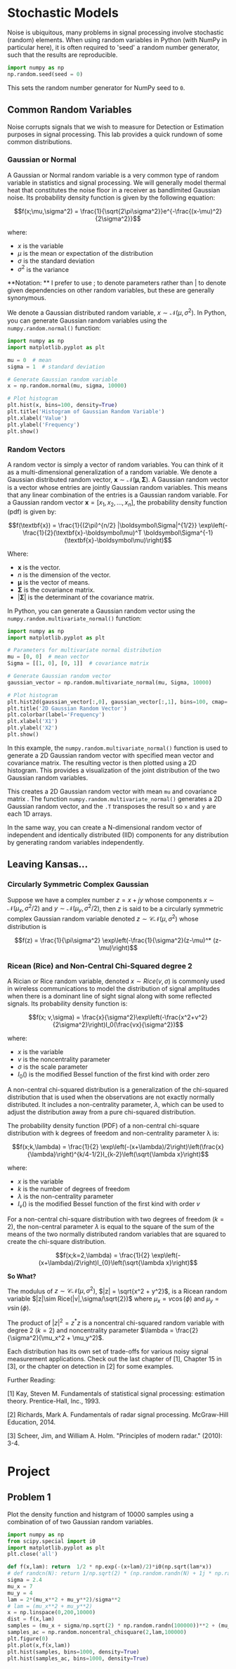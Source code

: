 # Stochastic Models

Noise is ubiquitous, many problems in signal processing involve stochastic (random) elements.  When using random variables in Python (with NumPy in particular here), it is often required to 'seed' a random number generator, such that the results are reproducible.

```python
import numpy as np
np.random.seed(seed = 0)
```

This sets the random number generator for NumPy seed to `0`.

## Common Random Variables

Noise corrupts signals that we wish to measure for Detection or Estimation purposes in signal processing.  This lab provides a quick rundown of some common distributions.

### Gaussian or Normal

A Gaussian or Normal random variable is a very common type of random variable in statistics and signal processing.  We will generally model thermal heat that constitutes the noise floor in a receiver as bandlimited Gaussian noise. Its probability density function is given by the following equation:

$$f(x;\mu,\sigma^2) = \frac{1}{\sqrt{2\pi\sigma^2}}e^{-\frac{(x-\mu)^2}{2\sigma^2}}$$

where:
- $x$ is the variable
- $\mu$ is the mean or expectation of the distribution
- $\sigma$ is the standard deviation
- $\sigma^2$ is the variance

**Notation: ** I prefer to use $;$ to denote parameters rather than $|$ to denote given dependencies on other random variables, but these are generally synonymous.

We denote a Gaussian distributed random variable, $x \sim \mathcal{N}(\mu,\sigma^2)$. In Python, you can generate Gaussian random variables using the ```numpy.random.normal()``` function:

```python
import numpy as np
import matplotlib.pyplot as plt

mu = 0  # mean
sigma = 1  # standard deviation

# Generate Gaussian random variable
x = np.random.normal(mu, sigma, 10000)

# Plot histogram
plt.hist(x, bins=100, density=True)
plt.title('Histogram of Gaussian Random Variable')
plt.xlabel('Value')
plt.ylabel('Frequency')
plt.show()
```

### Random Vectors
A random vector is simply a vector of random variables. You can think of it as a multi-dimensional generalization of a random variable.  We denote a Gaussian distributed random vector, $\textbf{x} \sim \mathcal{N}(\boldsymbol\mu,\boldsymbol\Sigma)$. A Gaussian random vector is a vector whose entries are jointly Gaussian random variables. This means that any linear combination of the entries is a Gaussian random variable. For a Gaussian random vector $\textbf{x} = [x_1, x_2, \dots, x_n]$, the probability density function (pdf) is given by:

$$f(\textbf{x}) = \frac{1}{(2\pi)^{n/2} |\boldsymbol\Sigma|^{1/2}} \exp\left(-\frac{1}{2}(\textbf{x}-\boldsymbol\mu)^T \boldsymbol\Sigma^{-1} (\textbf{x}-\boldsymbol\mu)\right)$$

Where:

- $\textbf{x}$ is the vector.
- $n$ is the dimension of the vector.
- $\boldsymbol\mu$ is the vector of means.
- $\boldsymbol\Sigma$ is the covariance matrix.
- $|\boldsymbol\Sigma|$ is the determinant of the covariance matrix.

In Python, you can generate a Gaussian random vector using the `numpy.random.multivariate_normal()` function:

```python
import numpy as np
import matplotlib.pyplot as plt

# Parameters for multivariate normal distribution
mu = [0, 0]  # mean vector
Sigma = [[1, 0], [0, 1]]  # covariance matrix

# Generate Gaussian random vector
gaussian_vector = np.random.multivariate_normal(mu, Sigma, 10000)

# Plot histogram
plt.hist2d(gaussian_vector[:,0], gaussian_vector[:,1], bins=100, cmap='hot')
plt.title('2D Gaussian Random Vector')
plt.colorbar(label='Frequency')
plt.xlabel('X1')
plt.ylabel('X2')
plt.show()
```

In this example, the ```numpy.random.multivariate_normal()``` function is used to generate a 2D Gaussian random vector with specified mean vector and covariance matrix. The resulting vector is then plotted using a 2D histogram. This provides a visualization of the joint distribution of the two Gaussian random variables.

This creates a 2D Gaussian random vector with mean ```mu``` and covariance matrix . The function ```numpy.random.multivariate_normal()``` generates a 2D Gaussian random vector, and the ```.T``` transposes the result so ```x``` and ```y``` are each 1D arrays.

In the same way, you can create a N-dimensional random vector of independent and identically distributed (IID) components for any distribution by generating random variables independently.

## Leaving Kansas...

### Circularly Symmetric Complex Gaussian

Suppose we have a complex number $z = x + jy$ whose components $x\sim \mathcal{N}(\mu_x,\sigma^2/2)$ and $y\sim \mathcal{N}(\mu_y,\sigma^2/2)$, then $z$ is said to be a circularly symmetric complex Gaussian random variable denoted $z\sim\mathcal{CN}(\mu,\sigma^2)$ whose distribution is

$$f(z) = \frac{1}{\pi\sigma^2} \exp\left(-\frac{1}{\sigma^2}(z-\mu)^* (z-\mu)\right)$$

### Ricean (Rice) and Non-Central Chi-Squared degree 2

A Rician or Rice random variable, denoted $x\sim Rice(v,\sigma)$ is commonly used in wireless communications to model the distribution of signal amplitudes when there is a dominant line of sight signal along with some reflected signals.  Its probability density function is:

$$f(x; v,\sigma) = \frac{x}{\sigma^2}\exp\left(-\frac{x^2+v^2}{2\sigma^2}\right)I_0(\frac{vx}{\sigma^2})$$

where:
- $x$ is the variable
- $v$ is the noncentrality parameter
- $\sigma$ is the scale parameter
- $I_0()$ is the modified Bessel function of the first kind with order zero


A non-central chi-squared distribution is a generalization of the chi-squared distribution that is used when the observations are not exactly normally distributed. It includes a non-centrality parameter, $\lambda$, which can be used to adjust the distribution away from a pure chi-squared distribution.

The probability density function (PDF) of a non-central chi-square distribution with k degrees of freedom and non-centrality parameter λ is:

$$f(x;k,\lambda) = \frac{1}{2} \exp\left(-(x+\lambda)/2\right)\left(\frac{x}{\lambda}\right)^{k/4-1/2}I_{k-2}\left(\sqrt{\lambda x}\right)$$

where:
- $x$ is the variable
- $k$ is the number of degrees of freedom
- $\lambda$ is the non-centrality parameter
- $I_v()$ is the modified Bessel function of the first kind with order $v$

For a non-central chi-square distribution with two degrees of freedom ($k=2$), the non-central parameter $\lambda$ is equal to the square of the sum of the means of the two normally distributed random variables that are squared to create the chi-square distribution.

$$f(x;k=2,\lambda) = \frac{1}{2} \exp\left(-(x+\lambda)/2\right)I_{0}\left(\sqrt{\lambda x}\right)$$

**So What?** 

The modulus of $z\sim\mathcal{CN}(\mu,\sigma^2)$, $|z| = \sqrt{x^2 + y^2}$, is a Ricean random variable $|z|\sim Rice(|v|,\sigma/\sqrt{2})$ where $\mu_x = v\cos(\phi)$ and $\mu_y = v\sin(\phi)$.

The product of $|z|^2 = z^*z$ is a noncentral chi-squared random variable with degree 2 ($k = 2$) and noncentrality parameter $\lambda = \frac{2}{\sigma^2}(\mu_x^2 + \mu_y^2)$.  

Each distribution has its own set of trade-offs for various noisy signal measurement applications.  Check out the last chapter of [1], Chapter 15 in [3], or the chapter on detection in [2] for some examples.

Further Reading:

[1] Kay, Steven M. Fundamentals of statistical signal processing: estimation theory. Prentice-Hall, Inc., 1993.

[2] Richards, Mark A. Fundamentals of radar signal processing. McGraw-Hill Education, 2014.

[3] Scheer, Jim, and William A. Holm. "Principles of modern radar." (2010): 3-4.

# Project

## Problem 1

Plot the density function and histgram of 10000 samples using a combination of of two Gaussian random variables.
```python
import numpy as np
from scipy.special import i0
import matplotlib.pyplot as plt
plt.close('all')

def f(x,lam): return  1/2 * np.exp(-(x+lam)/2)*i0(np.sqrt(lam*x))
# def randcn(N): return 1/np.sqrt(2) * (np.random.randn(N) + 1j * np.random.randn(N))
sigma = 2.4
mu_x = 7
mu_y = 4
lam = 2*(mu_x**2 + mu_y**2)/sigma**2
# lam = (mu_x**2 + mu_y**2)
x = np.linspace(0,200,10000)
dist = f(x,lam)
samples = (mu_x + sigma/np.sqrt(2) * np.random.randn(100000))**2 + (mu_y + sigma/np.sqrt(2) * np.random.randn(100000))**2
samples_ac = np.random.noncentral_chisquare(2,lam,100000)
plt.figure(0)
plt.plot(x,f(x,lam))
plt.hist(samples, bins=1000, density=True)
plt.hist(samples_ac, bins=1000, density=True)
```
